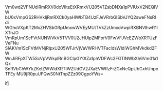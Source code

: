 Vm0wd2VFNUdiRmRXV0doVllteEtXRmxVU205V1ZsbDNXa1pPVlUxV2NEQlVW
bU0xVmpGS2RHVkljRmRXCk0yaHlWbTB4UzFJeVRrbGlSbVJYQ2sweFNsRldi
WGhoVXpKT2MxZHVSbGRpUmxwWVEyMUtTVkZzUmxoVwpiRXBNVlhwR1lXTnJO
VmRpUm1ScFVtNUNWVkV5TVV0U2JHUlpZMFprV0FwVFJVcEZWbXRTUzFVeFNu
SlAKVm1ScFVtMVNjRlpxU205WFJrVjVaVWRHVTFacldsWldiWGhMVkdkd2FW
WnJiRFpXTW5ScVpVWkplRnBGClpGY0tZa1phVDFWc2FGTlNWbXh6Vm01a1Qx
SnRVbGhWYkZKelZWWldXRTlWZUdGV2JXaEVWRzFrZGxNeQpUbGxhUnpoTFEy
MU9jR0puUFQwS0NtTnpZZz09CgpoYWs=

ifj